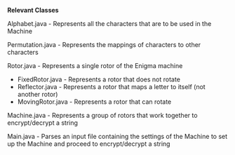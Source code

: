 **Relevant Classes**

Alphabet.java - Represents all the characters that are to be used in the Machine

Permutation.java - Represents the mappings of characters to other characters

Rotor.java - Represents a single rotor of the Enigma machine
- FixedRotor.java - Represents a rotor that does not rotate
-   Reflector.java - Represents a rotor that maps a letter to itself (not another rotor) 
- MovingRotor.java - Represents a rotor that can rotate

Machine.java - Represents a group of rotors that work together to encrypt/decrypt a string

Main.java - Parses an input file containing the settings of the Machine to set up the Machine and proceed to encrypt/decrypt a string
